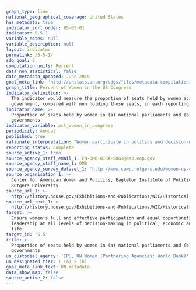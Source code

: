 ```yaml
---
graph_type: line
national_geographical_coverage: United States
has_metadata: true
indicator_sort_order: 05-05-01
indicator: 5.5.1
variable_notes: null
variable_description: null
layout: indicator
permalink: /5-5-1/
sdg_goal: 5
computation_units: Percent
data_non_statistical: false
date_metadata_updated: June 2019
goal_meta_link: 'http://unstats.un.org/sdgs/files/metadata-compilation/Metadata-Goal-5.pdf'
graph_title: Percent of Women in the US Congress
indicator_definition: >-
  The indicator would measure the proportion of seats held by women across local
  government, compared with men holding those seats, in each reporting country.
indicator_name: >-
  Proportion of seats held by women in (a) national parliaments and (b) local
  governments
indicator_variable: pct_women_in_congress
periodicity: Annual
published: true
rationale_interpretation: "Women participate in politics and decision-making at all levels, in different functions and across all spheres of government. They may participate as voters, candidates for local, regional and national elections, members of parliament or local council, heads of state and government, ministers, members of political parties, trade unions or business associations, or as electoral administrators. \nCapturing an accurate assessment of women's representation across these different forms of political participation has been difficult, however. The standard measure of women's political participation and involvement in decision-making, used to track progress for the Millennium Development Goals, was the proportion of seats held by women in national parliaments. In many respects, the existence and quality of this data has meant that other areas of political participation have not been paid sufficient attention. \nMeasuring women's participation in local government is an additional, but equally important measure of women's political participation and decision-making, because of the responsibilities of local governments and the significantly higher number of opportunities (that is seats) available to women candidates at this level. Women's entry into local politics has the potential to influence a wide range of policy decisions and local community programmes. \nHowever, the available data is limited; it is neither comprehensive across all countries, nor regularly updated. Data from the United Nations Statistical Division's 2010 edition of The World's Women, for example, show selected regional averages, with a low of 8 percent in Northern Africa to a high of 30 percent in sub-Saharan Africa. Averages across Latin America and Europe ranged from 24 to 29 percent and Asia reported averages below 20 percent. Drawing meaningful conclusions from this data is therefore difficult. \nIn 1995, the Beijing Platform for Action called on governments to accept a wider understanding of women's participation in decision-making that went beyond women in national politics. The 20-year review of the Platform, however, found that: \n\ta significant challenge for effectively monitoring progress towards gender equality is the lack of high quality and comparable data, collected over time. Many areas of statistics that are of critical importance such as ' women's participation in decision-making at all levels, including local government ' are still not produced regularly by countries. Data and statistical requirements for the post-2015 development agenda will be substantial, particularly for monitoring gender equality, women's empowerment and the human rights of women and girls in the new framework. \nA dedicated indicator on women's political participation would provide the necessary 'data mandate' to ensure this data set is more systematically collected across all countries and regularly monitored over time, allowing for both international and longitudinal comparisons."
reporting_status: complete
source_active_1: true
source_agency_staff_email_1: FN-OMB-OIRA-SDGs@omb.eop.gov
source_agency_staff_name_1: OMB
source_agency_survey_dataset_1: 'http://www.cawp.rutgers.edu/women-us-congress-2019; '
source_organisation_1: >-
  Center for American Women and Politics, Eagleton Institute of Politics,
  Rutgers University
source_url_1: >-
  http://history.house.gov/Exhibitions-and-Publications/WIC/Historical-Data/Women-Representatives-and-Senators-by-Congress/
source_url_text_1: >-
  http://history.house.gov/Exhibitions-and-Publications/WIC/Historical-Data/Women-Representatives-and-Senators-by-Congress/
target: >-
  Ensure women's full and effective participation and equal opportunities for
  leadership at all levels of decision-making in political, economic and public
  life
target_id: '5.5'
title: >-
  Proportion of seats held by women in (a) national parliaments and (b) local
  governments
un_custodial_agency: 'IPU, UN Women (Partnering Agencies: World Bank)'
un_designated_tier: 1 (a) 2 (b)
goal_meta_link_text: UN metadata
data_show_map: false
source_active_2: false
---
```

